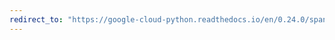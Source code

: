 ```yaml
---
redirect_to: "https://google-cloud-python.readthedocs.io/en/0.24.0/spanner-transaction-usage.html"
---
```

